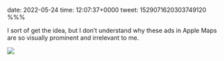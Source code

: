 date: 2022-05-24
time: 12:07:37+0000
tweet: 1529071620303749120
%%%

I sort of get the idea, but I don’t understand why these ads in Apple Maps are so visually prominent and irrelevant to me.

![](FThahxmWAAAu-h-.jpg)
